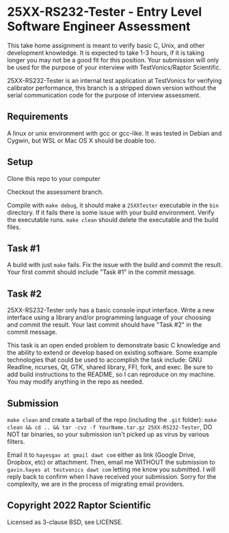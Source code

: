 # 25XX-RS232-Tester - Entry Level Software Engineer Assessment

This take home assignment is meant to verify basic C, Unix, and other development knowledge. It is expected to take 1-3 hours, if it is taking longer you may not be a good fit for this position. Your submission will only be used for the purpose of your interview with TestVonics/Raptor Scientific.

25XX-RS232-Tester is an internal test application at TestVonics for verifying calibrator performance, this branch is a stripped down version without the serial communication code for the purpose of interview assessment.

## Requirements

A linux or unix environment with gcc or gcc-like. It was tested in Debian and Cygwin, but WSL or Mac OS X should be doable too.

## Setup
Clone this repo to your computer

Checkout the assessment branch.

Compile with `make debug`, it should make a `25XXTester` executable in the `bin` directory. If it fails there is some issue with your build environment. Verify the executable runs. `make clean` should delete the executable and the build files.

## Task #1

A build with just `make` fails. Fix the issue with the build and commit the result. Your first commit should include "Task #1" in the commit message.

## Task #2

25XX-RS232-Tester only has a basic console input interface. Write a new interface using a library and/or programming language of your choosing and commit the result. Your last commit should have "Task #2" in the commit message.

This task is an open ended problem to demonstrate basic C knowledge and the ability to extend or develop based on existing software. Some example technologies that could be used to accomplish the task include: GNU Readline, ncurses, Qt, GTK, shared library, FFI, fork, and exec. Be sure to add build instructions to the README, so I can reproduce on my machine. You may modify anything in the repo as needed.

## Submission

`make clean` and create a tarball of the repo (including the `.git` folder): `make clean && cd .. && tar -cvz -f YourName.tar.gz 25XX-RS232-Tester`, DO NOT tar binaries, so your submission isn't picked up as virus by various filters.

Email it to `hayesgav at gmail dawt com` either as link (Google Drive, Dropbox, etc) or attachment. Then, email me WITHOUT the submission to `gavin.hayes at testvonics dawt com` letting me know you submitted. I will reply back to confirm when I have received your submission. Sorry for the complexity, we are in the process of migrating email providers.

## Copyright 2022 Raptor Scientific

Licensed as 3-clause BSD, see LICENSE.